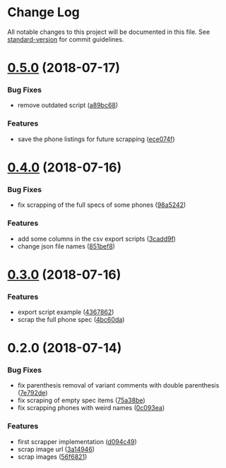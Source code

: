 # Change Log

All notable changes to this project will be documented in this file. See [standard-version](https://github.com/conventional-changelog/standard-version) for commit guidelines.

<a name="0.5.0"></a>
# [0.5.0](https://github.com/QuentinRoy/phonearena-scrapper/compare/v0.4.0...v0.5.0) (2018-07-17)


### Bug Fixes

* remove outdated script ([a89bc68](https://github.com/QuentinRoy/phonearena-scrapper/commit/a89bc68))


### Features

* save the phone listings for future scrapping ([ece074f](https://github.com/QuentinRoy/phonearena-scrapper/commit/ece074f))



<a name="0.4.0"></a>
# [0.4.0](https://github.com/QuentinRoy/phonearena-scrapper/compare/v0.3.0...v0.4.0) (2018-07-16)


### Bug Fixes

* fix scrapping of the full specs of some phones ([98a5242](https://github.com/QuentinRoy/phonearena-scrapper/commit/98a5242))


### Features

* add some columns in the csv export scripts ([3cadd9f](https://github.com/QuentinRoy/phonearena-scrapper/commit/3cadd9f))
* change json file names ([851bef8](https://github.com/QuentinRoy/phonearena-scrapper/commit/851bef8))



<a name="0.3.0"></a>
# [0.3.0](https://github.com/QuentinRoy/phonearena-scrapper/compare/v0.2.0...v0.3.0) (2018-07-16)


### Features

* export script example ([4367862](https://github.com/QuentinRoy/phonearena-scrapper/commit/4367862))
* scrap the full phone spec ([4bc60da](https://github.com/QuentinRoy/phonearena-scrapper/commit/4bc60da))



<a name="0.2.0"></a>
# 0.2.0 (2018-07-14)


### Bug Fixes

* fix parenthesis removal of variant comments with double parenthesis ([7e792de](https://github.com/QuentinRoy/phonearena-scrapper/commit/7e792de))
* fix scraping of empty spec items ([75a38be](https://github.com/QuentinRoy/phonearena-scrapper/commit/75a38be))
* fix scrapping phones with weird names ([0c093ea](https://github.com/QuentinRoy/phonearena-scrapper/commit/0c093ea))


### Features

* first scrapper implementation ([d094c49](https://github.com/QuentinRoy/phonearena-scrapper/commit/d094c49))
* scrap image url ([3a14946](https://github.com/QuentinRoy/phonearena-scrapper/commit/3a14946))
* scrap images ([56f6821](https://github.com/QuentinRoy/phonearena-scrapper/commit/56f6821))
